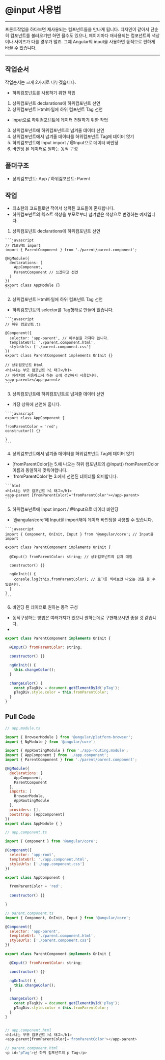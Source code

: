 # @input 사용법
- - -
프론트작업을 하다보면 재사용되는 컴포넌트들을 만나게 됩니다.
디자인이 같아서 단순히 컴포넌트를 불러오기만 하면 될수도 있으나,
페이지마다 재사용되는 컴포넌트의 색상이나 사이즈가 다를 경우가 많죠.
그떄 Angular의 input을 사용하면 동적으로 편하게 바꿀 수 있습니다.
- - -

작업순서
------
작업순서는 크게 2가지로 나누겠습니다.

 - 하위컴포넌트를 사용하기 위한 작업 
  1. 상위컴포넌트 declarations에 하위컴포넌트 선언
  2. 상위컴포넌트 Html파일에 하위 컴포넌트 Tag 선언

 - Input으로 하위컴포넌트에 데이터 전달하기 위한 작업 
  3. 상위컴포넌트에 하위컴포넌트로 넘겨줄 데이터 선언
  4. 상위컴포넌트에서 넘겨줄 데이터를 하위컴포넌트 Tag에 데이터 얹기
  5. 하위컴포넌트에 Input import / @Input으로 데이터 바인딩
  6. 바인딩 된 데이터로 원하는 동적 구성

폴더구조
------
- 상위컴포넌트: App / 하위컴포넌트: Parent


작업
------
 - 최소한의 코드들로만 적어서 생략된 코드들이 존재합니다.
 - 하위컴포넌트의 텍스트 색상을 부모로부터 넘겨받은 색상으로 변경하는 예제입니다.

  1. 상위컴포넌트 declarations에 하위컴포넌트 선언

    ```javascript
    // 컴포넌트 import
    import { ParentComponent } from './parent/parent.component';

    @NgModule({
      declarations: [
        AppComponent,
        ParentComponent // 쓰겠다고 선언
      ]
    })
    export class AppModule {}
    ```

  2. 상위컴포넌트 Html파일에 하위 컴포넌트 Tag 선언

   * 하위컴포넌트의 selector를 Tag형태로 만들어 얹습니다.

    ```javascript
    // 하위 컴포넌트.ts

    @Component({
      selector: 'app-parent', // 이부분을 가져다 씁니다.
      templateUrl: './parent.component.html',
      styleUrls: ['./parent.component.css']
    })
    export class ParentComponent implements OnInit {}

    // 상위컴포넌트 Html
    <h1>나는 부모 컴포넌트 h1 태그</h1>
    // 아래처럼 사용하고자 하는 곳에 선언해서 사용합니다.
    <app-parent></app-parent>
    ```

  3. 상위컴포넌트에 하위컴포넌트로 넘겨줄 데이터 선언

   * 가장 상위에 선언해 줍니다. 

    ```javascript
    export class AppComponent {

    fromParentColor = 'red';  
    constructor() {}
    
    }
    ```

  4. 상위컴포넌트에서 넘겨줄 데이터를 하위컴포넌트 Tag에 데이터 얹기

   * [fromParentColor]는 5.에 나오는 하위 컴포넌트의 @Input() fromParentColor 이름과 동일하게 맞워야합니다.
   * 'fromParentColor'는  3.에서 선언된 데이터를 의미합니다.

    ```html
    <h1>나는 부모 컴포넌트 h1 태그</h1>
    <app-parent [fromParentColor]='fromParentColor'></app-parent>
    ```

  5. 하위컴포넌트에 Input import / @Input으로 데이터 바인딩

   * '@angular/core'에 Input을 import해야 데이터 바인딩을 사용할 수 있습니다.

    ```javascript
    import { Component, OnInit, Input } from '@angular/core'; // Input을 import

    export class ParentComponent implements OnInit {

      @Input() fromParentColor: string; // 상위컴포넌트의 값과 매칭

      constructor() {}

      ngOnInit() {
        console.log(this.fromParentColor); // 로그를 찍어보면 나오는 것을 볼 수 있습니다.
      }
    }
    ```

  6. 바인딩 된 데이터로 원하는 동적 구성

   * 동적구성하는 방법은 여러가지가 있으니 원하는데로 구현해보시면 좋을 것 같습니다. 
   * 

  ```javascript
  export class ParentComponent implements OnInit {

    @Input() fromParentColor: string;

    constructor() {}

    ngOnInit() {
      this.changeColor();
    }

    changeColor() {
      const pTagDiv = document.getElementById('pTag');
      pTagDiv.style.color = this.fromParentColor;
    }
  }
  ```

Pull Code 
------

```javascript
// app.module.ts 

import { BrowserModule } from '@angular/platform-browser';
import { NgModule } from '@angular/core';

import { AppRoutingModule } from './app-routing.module';
import { AppComponent } from './app.component';
import { ParentComponent } from './parent/parent.component';

@NgModule({
  declarations: [
    AppComponent,
    ParentComponent
  ],
  imports: [
    BrowserModule,
    AppRoutingModule
  ],
  providers: [],
  bootstrap: [AppComponent]
})
export class AppModule { }

// app.component.ts

import { Component } from '@angular/core';

@Component({
  selector: 'app-root',
  templateUrl: './app.component.html',
  styleUrls: ['./app.component.css']
})

export class AppComponent {

  fromParentColor = 'red'; 
   
  constructor() {}

}

// parent.component.ts
import { Component, OnInit, Input } from '@angular/core';

@Component({
  selector: 'app-parent',
  templateUrl: './parent.component.html',
  styleUrls: ['./parent.component.css']
})

export class ParentComponent implements OnInit {

  @Input() fromParentColor: string;

  constructor() {}

  ngOnInit() {
    this.changeColor();
  }

  changeColor() {
    const pTagDiv = document.getElementById('pTag');
    pTagDiv.style.color = this.fromParentColor;
  }
}


// app.component.html
<h1>나는 부모 컴포넌트 h1 태그</h1>
<app-parent[fromParentColor]='fromParentColor'></app-parent>

// parent.component.html
<p id='pTag'>난 하위 컴포넌트의 p Tag</p>

```
